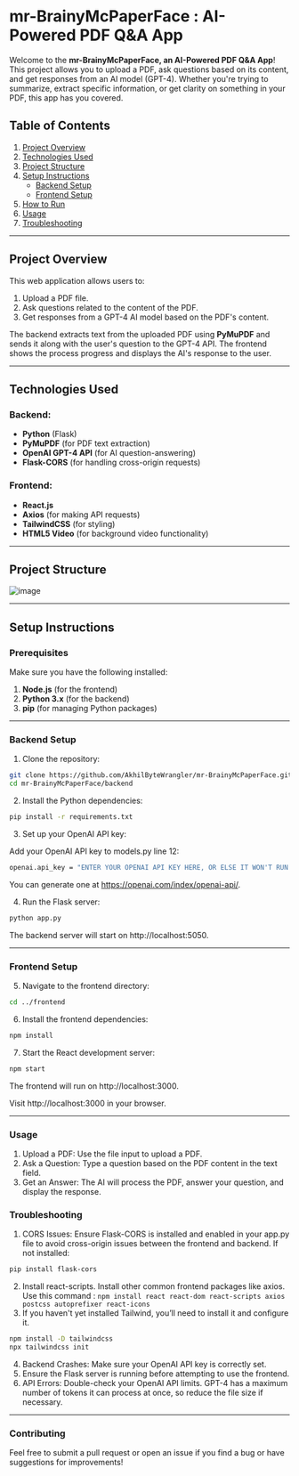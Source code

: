 # mr-BrainyMcPaperFace : AI-Powered PDF Q&A App

Welcome to the **mr-BrainyMcPaperFace, an AI-Powered PDF Q&A App**! This project allows you to upload a PDF, ask questions based on its content, and get responses from an AI model (GPT-4). Whether you're trying to summarize, extract specific information, or get clarity on something in your PDF, this app has you covered.

## Table of Contents

1. [Project Overview](#project-overview)
2. [Technologies Used](#technologies-used)
3. [Project Structure](#project-structure)
4. [Setup Instructions](#setup-instructions)
   - [Backend Setup](#backend-setup)
   - [Frontend Setup](#frontend-setup)
5. [How to Run](#how-to-run)
6. [Usage](#usage)
7. [Troubleshooting](#troubleshooting)

---

## Project Overview

This web application allows users to:
1. Upload a PDF file.
2. Ask questions related to the content of the PDF.
3. Get responses from a GPT-4 AI model based on the PDF's content.

The backend extracts text from the uploaded PDF using **PyMuPDF** and sends it along with the user's question to the GPT-4 API. The frontend shows the process progress and displays the AI's response to the user.

---

## Technologies Used

### Backend:
- **Python** (Flask)
- **PyMuPDF** (for PDF text extraction)
- **OpenAI GPT-4 API** (for AI question-answering)
- **Flask-CORS** (for handling cross-origin requests)

### Frontend:
- **React.js**
- **Axios** (for making API requests)
- **TailwindCSS** (for styling)
- **HTML5 Video** (for background video functionality)

---

## Project Structure

![image](https://github.com/user-attachments/assets/c12c46ed-f0f4-47d1-a8da-6b29ee68bb1c)

---

## Setup Instructions

### Prerequisites

Make sure you have the following installed:
1. **Node.js** (for the frontend)
2. **Python 3.x** (for the backend)
3. **pip** (for managing Python packages)

---

### Backend Setup

1. Clone the repository:

```bash
git clone https://github.com/AkhilByteWrangler/mr-BrainyMcPaperFace.git
cd mr-BrainyMcPaperFace/backend
```

2. Install the Python dependencies:

```bash
pip install -r requirements.txt
```

3. Set up your OpenAI API key:

Add your OpenAI API key to models.py line 12:

```bash
openai.api_key = "ENTER YOUR OPENAI API KEY HERE, OR ELSE IT WON'T RUN :)"
```

You can generate one at https://openai.com/index/openai-api/.

4. Run the Flask server:

```bash
python app.py
```

The backend server will start on http://localhost:5050.

---

### Frontend Setup

5. Navigate to the frontend directory:

```bash
cd ../frontend
```

6. Install the frontend dependencies:

``` bash
npm install
```

7. Start the React development server:

```bash
npm start
```

The frontend will run on http://localhost:3000. 

Visit http://localhost:3000 in your browser.

---

### Usage

1. Upload a PDF: Use the file input to upload a PDF.
2. Ask a Question: Type a question based on the PDF content in the text field.
3. Get an Answer: The AI will process the PDF, answer your question, and display the response.

### Troubleshooting

1. CORS Issues: Ensure Flask-CORS is installed and enabled in your app.py file to avoid cross-origin issues between the frontend and backend. If not installed:

```bash
pip install flask-cors
```

2. Install react-scripts. Install other common frontend packages like axios. Use this command : ```npm install react react-dom react-scripts axios postcss autoprefixer react-icons ```
3. If you haven't yet installed Tailwind, you’ll need to install it and configure it.

```bash
npm install -D tailwindcss
npx tailwindcss init
```
4. Backend Crashes: Make sure your OpenAI API key is correctly set.
5. Ensure the Flask server is running before attempting to use the frontend.
6. API Errors: Double-check your OpenAI API limits. GPT-4 has a maximum number of tokens it can process at once, so reduce the file size if necessary.

---

### Contributing

Feel free to submit a pull request or open an issue if you find a bug or have suggestions for improvements!
